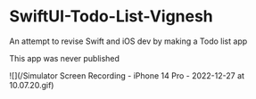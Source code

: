 # SwiftUI-Todo-List-Vignesh
An attempt to revise Swift and iOS dev by making a Todo list app

This app was never published

![](/Simulator Screen Recording - iPhone 14 Pro - 2022-12-27 at 10.07.20.gif)

